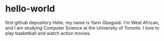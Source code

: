 # hello-world
first github depository
Hello, my name is Yann Gbaguidi. 
I'm West African, and I am studying Computer Science at the University of Toronto.
I love to play basketball and watch action movies.
